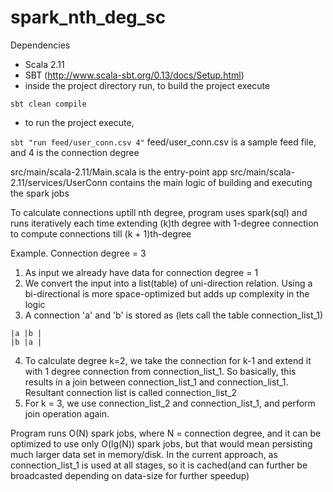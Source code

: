 # spark_nth_deg_sc

Dependencies
* Scala 2.11
* SBT (http://www.scala-sbt.org/0.13/docs/Setup.html)
* inside the project directory run, to build the project execute

`sbt clean compile`
* to run the project execute,
 
`sbt "run feed/user_conn.csv 4"` 
feed/user_conn.csv is a sample feed file, and 4 is the connection degree

src/main/scala-2.11/Main.scala is the entry-point app
src/main/scala-2.11/services/UserConn contains the main logic of building and executing the spark jobs





To calculate connections uptill nth degree, program uses spark(sql) and runs iteratively each time extending (k)th degree with 1-degree connection to compute connections till (k + 1)th-degree

Example. Connection degree = 3
1. As input we already have data for connection degree  = 1
2. We convert the input into a list(table) of uni-direction relation. Using a bi-directional is more space-optimized but adds up complexity in the logic
3. A connection 'a' and 'b' is stored as (lets call the table connection_list_1)

>  
    |a |b |
    |b |a |


4. To calculate degree k=2, we take the connection for k-1 and extend it with 1 degree connection from connection_list_1. So basically, this results in a join between connection_list_1 and connection_list_1. Resultant connection list is called connection_list_2
5. For k = 3, we use connection_list_2 and connection_list_1, and perform join operation again.


Program runs O(N) spark jobs, where N = connection degree, and it can be optimized to use only O(lg(N)) spark jobs, but that would mean persisting much larger data set in memory/disk.
In the current approach, as connection_list_1 is used at all stages, so it is cached(and can further be broadcasted depending on data-size for further speedup)


